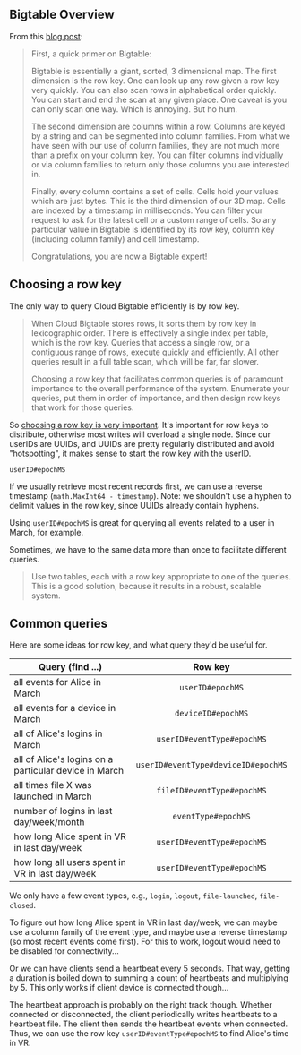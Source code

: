 ## Bigtable Overview
From this [blog post](https://syslog.ravelin.com/the-joy-and-pain-of-using-google-bigtable-4210604c75be):
> First, a quick primer on Bigtable:
>
> Bigtable is essentially a giant, sorted, 3 dimensional map. 
> The first dimension is the row key.
> One can look up any row given a row key very quickly.
> You can also scan rows in alphabetical order quickly.
> You can start and end the scan at any given place.
> One caveat is you can only scan one way. Which is annoying. But ho hum.
>
> The second dimension are columns within a row. 
> Columns are keyed by a string and can be segmented into column families.
> From what we have seen with our use of column families, they are not much more than a prefix on your column key.
> You can filter columns individually or via column families to return only those columns you are interested in.
>
> Finally, every column contains a set of cells.
> Cells hold your values which are just bytes.
> This is the third dimension of our 3D map.
> Cells are indexed by a timestamp in milliseconds.
> You can filter your request to ask for the latest cell or a custom range of cells.
> So any particular value in Bigtable is identified by its row key, column key (including column family) and cell timestamp.
>
> Congratulations, you are now a Bigtable expert!

## Choosing a row key
The only way to query Cloud Bigtable efficiently is by row key.
> When Cloud Bigtable stores rows, it sorts them by row key in lexicographic order. 
> There is effectively a single index per table, which is the row key. 
> Queries that access a single row, or a contiguous range of rows, execute quickly and efficiently. 
> All other queries result in a full table scan, which will be far, far slower.
>
> Choosing a row key that facilitates common queries is of paramount importance to the overall performance of the system. 
> Enumerate your queries, put them in order of importance, and then design row keys that work for those queries.

So [choosing a row key is very important](https://cloud.google.com/bigtable/docs/schema-design#row-keys).
It's important for row keys to distribute, otherwise most writes will overload a single node.
Since our userIDs are UUIDs, and UUIDs are pretty regularly distributed and avoid "hotspotting", it makes sense
to start the row key with the userID.
```
userID#epochMS
```
If we usually retrieve most recent records first, we can use a reverse timestamp (`math.MaxInt64 - timestamp`).
Note: we shouldn't use a hyphen to delimit values in the row key, since UUIDs already contain hyphens.

Using `userID#epochMS` is great for querying all events related to a user in March, for example.

Sometimes, we have to the same data more than once to facilitate different queries.
> Use two tables, each with a row key appropriate to one of the queries.
> This is a good solution, because it results in a robust, scalable system.

## Common queries
Here are some ideas for row key, and what query they'd be useful for.

| Query (find ...)                                      | Row key                             |
| ----------------------------------------------------- |:-----------------------------------:|
| all events for Alice in March                         | `userID#epochMS`                    |
| all events for a device in March                      | `deviceID#epochMS`                  |
| all of Alice's logins in March                        | `userID#eventType#epochMS`          |
| all of Alice's logins on a particular device in March | `userID#eventType#deviceID#epochMS` |
| all times file X was launched in March                | `fileID#eventType#epochMS`          |
| number of logins in last day/week/month               | `eventType#epochMS`                 |
| how long Alice spent in VR in last day/week           | `userID#eventType#epochMS`          |
| how long all users spent in VR in last day/week       | `userID#eventType#epochMS`          |

We only have a few event types, e.g., `login`, `logout`, `file-launched`, `file-closed`.

To figure out how long Alice spent in VR in last day/week, we can maybe use a column family of the event type,
and maybe use a reverse timestamp (so most recent events come first). For this to work, logout would need to be
disabled for connectivity...

Or we can have clients send a heartbeat every 5 seconds. That way, getting a duration is boiled down
to summing a count of heartbeats and multiplying by 5. This only works if client device is connected though...

The heartbeat approach is probably on the right track though.
Whether connected or disconnected, the client periodically writes heartbeats to a heartbeat file.
The client then sends the heartbeat events when connected.
Thus, we can use the row key `userID#eventType#epochMS` to find Alice's time in VR.